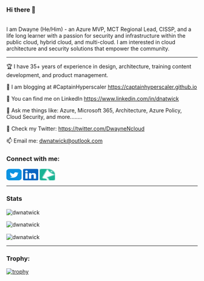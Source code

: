 ### Hi there 👋

<!--
**dwnatwick/dwnatwick** is a ✨ _special_ ✨ repository because its `README.md` (this file) appears on your GitHub profile.

Here are some ideas to get you started:

- 🔭 I’m currently working on ...
- 🌱 I’m currently learning ...
- 👯 I’m looking to collaborate on ...
- 🤔 I’m looking for help with ...
- 💬 Ask me about ...
- 📫 How to reach me: ...
- 😄 Pronouns: ...
- ⚡ Fun fact: ...
-->


<br>
I am Dwayne (He/Him) - an Azure MVP, MCT Regional Lead, CISSP, and a life long learner with a passion for security and infrastructure within the public cloud, hybrid cloud, and multi-cloud. 
I am interested in cloud architecture and security solutions that empower the community.

---

🏆 I have 35+ years of experience in design, architecture, training content development, and product management.

📝 I am blogging at #CaptainHyperscaler https://captainhyperscaler.github.io

📝 You can find me on LinkedIn https://www.linkedin.com/in/dnatwick

💬 Ask me things like: Azure, Microsoft 365, Architecture, Azure Policy, Cloud Security, and more........

🤔 Check my Twitter: https://twitter.com/DwayneNcloud

📫 Email me: dwnatwick@outlook.com 


<!-- Contact Details -->
<h3 align="left">Connect with me:</h3>
<p align="left">
<a href="https://twitter.com/DwayeNcloud" target="blank"><img align="center" src="img/twitter.svg" alt="DwayneNcloud" height="30" width="40" /></a>
<a href="https://www.linkedin.com/in/dnatwick" target="blank"><img align="center" src="img/linkedin.svg" alt="dnatwick" height="30" width="40" /></a>
<a href="https://sessionize.com/dwayne-natwick" target="blank"><img align="center" src="img/sessionize-favicon.png" alt="dwayne-natwick" height="30" width="40" /></a>
</p>

---

### Stats

<p><img align="center" src="https://github-readme-stats.vercel.app/api?username=dwnatwick&theme=algolia&show_icons=true&locale=en" alt="dwnatwick" /></p>

<p><img align="center" src="https://github-readme-streak-stats.herokuapp.com/?user=dwnatwick&theme=algolia&" alt="dwnatwick" /></p>

<p><img align="center" src="https://github-readme-stats.vercel.app/api/top-langs?username=dwnatwick&theme=algolia&show_icons=true&locale=en&layout=compact" alt="dwnatwick" /></p>

---

<h3 align="left">Trophy:</h3>
<p align="left"> 

[![trophy](https://github-profile-trophy.vercel.app/?username=dwnatwick&theme=algolia)]()
</p>

